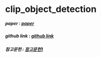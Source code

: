 # clip_object_detection


##### paper : [paper](https://arxiv.org/abs/2103.00020)
##### github link : [github link](https://github.com/openai/CLIP)
##### 참고문헌 : [참고문헌1](https://wikidocs.net/31698)
